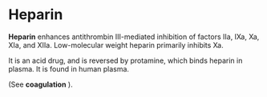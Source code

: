 # Heparin

**Heparin** enhances antithrombin III-mediated inhibition of factors
IIa, IXa, Xa, XIa, and XIIa. Low-molecular weight heparin primarily
inhibits Xa.

It is an acid drug, and is reversed by protamine, which binds heparin in
plasma. It is found in human plasma.

(See **coagulation** ).
